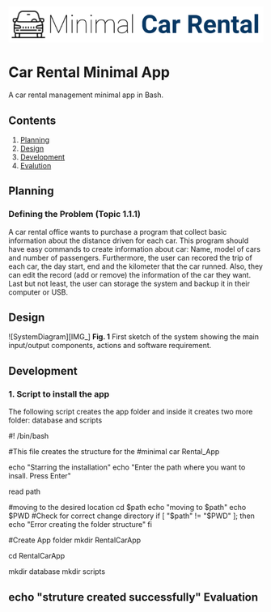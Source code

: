 ![CarRental](logo.png)

Car Rental Minimal App
===========================

A car rental management minimal app in Bash.

Contents
-----
  1. [Planning](#planning)
  1. [Design](#design)
  1. [Development](#development)
  1. [Evalution](#evaluation)

Planning
----------
### Defining the Problem (Topic 1.1.1)
 A car rental office wants to purchase a program that collect basic information about the distance driven for each car. This program should have easy commands to create information about car: Name, model of cars and number of passengers. Furthermore, the user can recored the trip of each car, the day start, end and the kilometer that the car runned.  Also, they can edit the record (add or remove) the information of the car they want. Last but not least, the user can storage the system and backup it in their computer or USB. 
 
Design
---------
![SystemDiagram][IMG_]
**Fig. 1** First sketch of the system showing the main input/output components, actions and software requirement.

Development
--------
### 1. Script to install the app
The following script creates the app folder and inside it creates two more folder: database and scripts

#! /bin/bash

#This file creates the structure for the
#minimal car Rental_App

echo "Starring the installation"
echo "Enter the path where you want to insall. Press Enter"

read path

#moving to the desired location
cd $path
echo "moving to $path"
echo $PWD
#Check for correct change directory
        if [ "$path" != "$PWD" ]; then
                echo "Error creating the folder structure"
        fi

#Create App folder
mkdir RentalCarApp

cd RentalCarApp

mkdir database
mkdir scripts

echo "struture created successfully"
Evaluation
-----------



